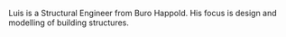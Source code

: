 Luis is a Structural Engineer from Buro Happold. His focus is design and modelling of building structures.
